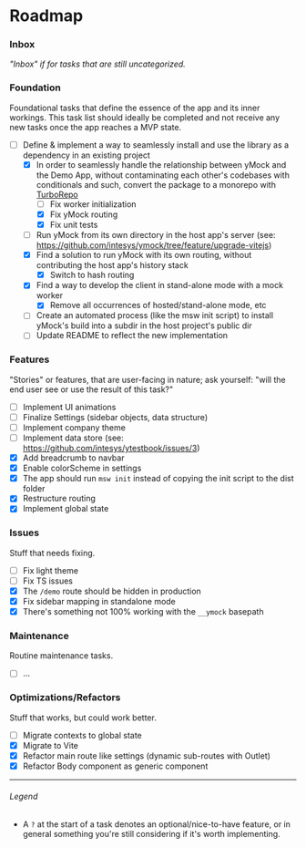 # Roadmap

### Inbox

_"Inbox" if for tasks that are still uncategorized._

### Foundation

Foundational tasks that define the essence of the app and its inner workings.
This task list should ideally be completed and not receive any new tasks
once the app reaches a MVP state.

- [ ] Define & implement a way to seamlessly install and use the library as a dependency in an existing project
  - [x] In order to seamlessly handle the relationship between yMock and the Demo App, without contaminating each other's codebases with conditionals and such, convert the package to a monorepo with [TurboRepo](https://turbo.build/repo/)
    - [ ] Fix worker initialization
    - [x] Fix yMock routing
    - [x] Fix unit tests
  - [ ] Run yMock from its own directory in the host app's server (see: <https://github.com/intesys/ymock/tree/feature/upgrade-vitejs>)
  - [x] Find a solution to run yMock with its own routing, without contributing the host app's history stack
    - [x] Switch to hash routing
  - [x] Find a way to develop the client in stand-alone mode with a mock worker
    - [x] Remove all occurrences of hosted/stand-alone mode, etc
  - [ ] Create an automated process (like the msw init script) to install yMock's build into a subdir in the host project's public dir
  - [ ] Update README to reflect the new implementation

### Features

"Stories" or features, that are user-facing in nature;
ask yourself: "will the end user see or use the result of this task?"

- [ ] Implement UI animations
- [ ] Finalize Settings (sidebar objects, data structure)
- [ ] Implement company theme
- [ ] Implement data store (see: <https://github.com/intesys/ytestbook/issues/3>)
- [x] Add breadcrumb to navbar
- [x] Enable colorScheme in settings
- [x] The app should run `msw init` instead of copying the init script to the dist folder
- [x] Restructure routing
- [x] Implement global state

### Issues

Stuff that needs fixing.

- [ ] Fix light theme
- [ ] Fix TS issues
- [x] The `/demo` route should be hidden in production
- [x] Fix sidebar mapping in standalone mode
- [x] There's something not 100% working with the `__ymock` basepath

### Maintenance

Routine maintenance tasks.

- [ ] …

### Optimizations/Refactors

Stuff that works, but could work better.

- [ ] Migrate contexts to global state
- [x] Migrate to Vite
- [x] Refactor main route like settings (dynamic sub-routes with Outlet)
- [x] Refactor Body component as generic component

---

###### Legend

- A `?` at the start of a task denotes an optional/nice-to-have feature, or in general something you're still considering if it's worth implementing.
